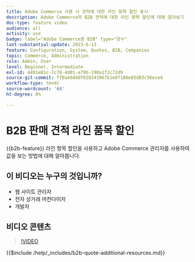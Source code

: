 ```yaml
---
title: Adobe Commerce 사용 시 견적에 대한 라인 항목 할인 표시
description: Adobe Commerce의 B2B 견적에 대한 라인 항목 할인에 대해 알아보기
doc-type: feature video
audience: all
activity: use
badge: label="Adobe Commerce용 B2B" type="양수"
last-substantial-update: 2023-6-13
feature: Configuration, System, Quotes, B2B, Companies
topic: Commerce, Administration
role: Admin, User
level: Beginner, Intermediate
exl-id: 4491e81c-7c78-4d01-a79b-190a1f2c72d9
source-git-commit: ff0ae0d4df028341967b1e0f186e85d83c56ece4
workflow-type: tm+mt
source-wordcount: '68'
ht-degree: 0%

---
```


# B2B 판매 견적 라인 품목 할인

{{b2b-feature}}
라인 항목 할인을 사용하고 Adobe Commerce 관리자를 사용하여 값을 보는 방법에 대해 알아봅니다.

## 이 비디오는 누구의 것입니까?

- 웹 사이트 관리자
- 전자 상거래 머천다이저
- 개발자

## 비디오 콘텐츠

>[!VIDEO](https://video.tv.adobe.com/v/3420415?learn=on)

{{$include /help/_includes/b2b-quote-additional-resources.md}}
